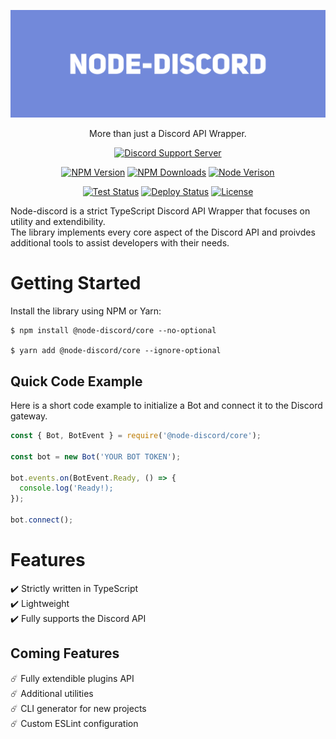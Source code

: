 [![node-discord](https://raw.githubusercontent.com/Alon-L/node-discord/gh-pages/assets/images/header.png)](#)

<p align="center">
  More than just a Discord API Wrapper.
</p>

<p align="center">
  <a href="https://"><img alt="Discord Support Server" src="https://img.shields.io/discord/702476896008405002?style=for-the-badge&color=7289DA&label=Support%20Server&logo=discord&logoColor=fff"></a>
</p>
<p align="center">
  <a href="https://www.npmjs.com/package/@node-discord/core"><img alt="NPM Version" src="https://img.shields.io/npm/v/@node-discord/core?style=for-the-badge"></a>
  <a href="https://www.npmjs.com/package/@node-discord/core"><img alt="NPM Downloads" src="https://img.shields.io/npm/dt/@node-discord/core?style=for-the-badge"></a>
  <a href="https://www.npmjs.com/package/@node-discord/core"><img alt="Node Verison" src="https://img.shields.io/node/v/@node-discord/core?style=for-the-badge"></a>
</p>
<p align="center">
  <a href="#"><img alt="Test Status" src="https://img.shields.io/github/workflow/status/alon-l/node-discord/Test?style=for-the-badge"></a>
  <a href="#"><img alt="Deploy Status" src="https://img.shields.io/github/workflow/status/alon-l/node-discord/Deploy?style=for-the-badge"></a>
  <a href="LICENSE"><img alt="License" src="https://img.shields.io/npm/l/@node-discord/core?style=for-the-badge"></a>
</p>

Node-discord is a strict TypeScript Discord API Wrapper that focuses on utility and extendibility.  
The library implements every core aspect of the Discord API and proivdes additional tools to assist developers with their needs.

# Getting Started
Install the library using NPM or Yarn:
```
$ npm install @node-discord/core --no-optional

$ yarn add @node-discord/core --ignore-optional
```

## Quick Code Example
Here is a short code example to initialize a Bot and connect it to the Discord gateway.
```javascript
const { Bot, BotEvent } = require('@node-discord/core');

const bot = new Bot('YOUR BOT TOKEN');

bot.events.on(BotEvent.Ready, () => {
  console.log('Ready!);
});

bot.connect();
```

# Features
:heavy_check_mark: Strictly written in TypeScript  
:heavy_check_mark: Lightweight  
:heavy_check_mark: Fully supports the Discord API  

## Coming Features
:comet: Fully extendible plugins API  
:comet: Additional utilities  
:comet: CLI generator for new projects  
:comet: Custom ESLint configuration  
